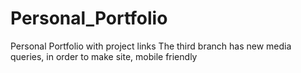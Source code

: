 # Personal_Portfolio
Personal Portfolio with project links
The third branch has new media queries,  in order to make site, mobile friendly
